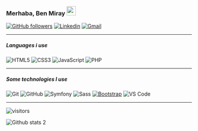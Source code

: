 ### Merhaba, Ben Miray  <a href="#"><img src="https://media.giphy.com/media/hvRJCLFzcasrR4ia7z/giphy.gif" width="25px"></a>



 
[![GitHub followers](https://img.shields.io/github/followers/miraykaymak.svg?style=social&label=Follow&maxAge=2592000)](https://github.com/miraykaymak)
[![Linkedin](https://img.shields.io/badge/-LinkedIn-blue?style=flat&logo=Linkedin&logoColor=white)](www.linkedin.com/in/hivda-miray-kaymak-6353121a3/)
[![Gmail](https://img.shields.io/badge/-gmail-c14438?style=flat&logo=gmail&logoColor=white)](mailto:miirayazz00@gmail.com)
<hr/>


##### Languages i use

![HTML5](https://img.shields.io/badge/-HTML5-222222?style=flat&logo=html5)
![CSS3](https://img.shields.io/badge/-CSS3-222222?style=flat&logo=html5)
![JavaScript](https://img.shields.io/badge/-JavaScript-222222?style=flat&logo=javascript)
![PHP](https://img.shields.io/badge/-JavaScript-222222?style=flat&logo=php)

<hr/>

##### Some technologies I use

![Git](https://img.shields.io/badge/-Git-222222?style=flat&logo=git&logoColor=F05032)
![GitHub](https://img.shields.io/badge/-GitHub-222222?style=flat&logo=github&logoColor=181717)
![Symfony](https://img.shields.io/badge/-Symfony-222222?style=flat&logo=symfony&logoColor=339933)
![Sass](https://img.shields.io/badge/-Sass-%23CC6699?style=flat&logo=sass&logoColor=ffffff)
[![Bootstrap](https://img.shields.io/badge/-Bootstrap-563D7C?style=flat&logo=bootstrap&link=https://github.com/mehmeteyupoglu/)](https://github.com/mehmeteyupoglu/)
![VS Code](http://img.shields.io/badge/-VS%20Code-007ACC?style=flat&logo=visual-studio-code&logoColor=ffffff)

<hr/>


![visitors](https://visitor-badge.laobi.icu/badge?page_id=miraykaymak)


![Github stats 2](https://github-readme-stats.vercel.app/api?username=miraykaymak&show_icons=true&title_color=fff&icon_color=fff&text_color=fff&bg_color=3bb874)


